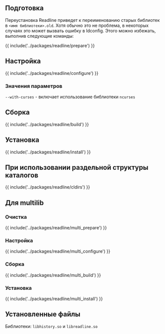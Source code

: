 <pkg :name="'readline'" instsize showsbu2></pkg>

## Подготовка

Переустановка Readline приведет к переименованию старых библиотек в `<имя библиотеки>.old`. Хотя обычно это не проблема, в некоторых случаях это может вызвать ошибку в ldconfig. Этого можно избежать, выполнив следующие команды:

{{ include('../packages/readline/prepare') }}

## Настройка

{{ include('../packages/readline/configure') }}

### Значения параметров

`--with-curses` - включает использование библиотеки `ncurses`

## Сборка

{{ include('../packages/readline/build') }}

## Установка

{{ include('../packages/readline/install') }}

## При использовании раздельной структуры каталогов

{{ include('../packages/readline/cldirs') }}

## Для multilib

### Очистка

{{ include('../packages/readline/multi_prepare') }}

### Настройка

{{ include('../packages/readline/multi_configure') }}

### Сборка

{{ include('../packages/readline/multi_build') }}

### Установка

{{ include('../packages/readline/multi_install') }}

## Установленные файлы

Библиотеки: `libhistory.so` и `libreadline.so`

<script>
	new Vue({ el: '#main' })
</script>
